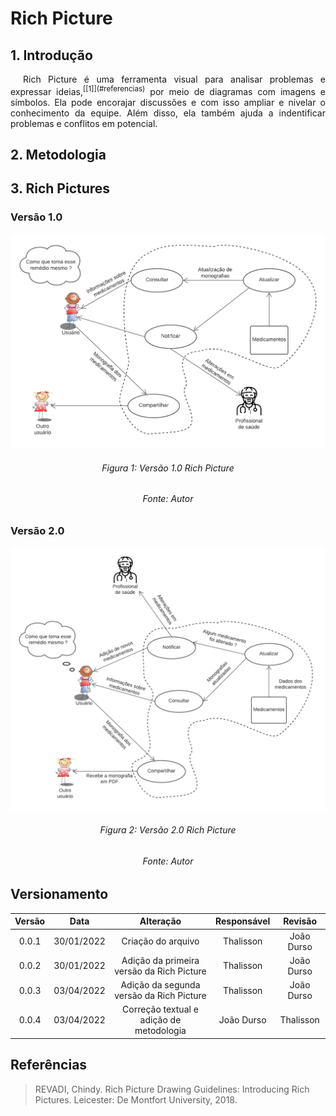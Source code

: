 # Rich Picture

## 1. Introdução

<p style="text-indent: 20px; text-align: justify">
Rich Picture é uma ferramenta visual para analisar problemas e expressar ideias,<sup>[[1]](#referencias)</sup> por meio de diagramas com imagens e símbolos. Ela pode encorajar discussões e com isso ampliar e nivelar o conhecimento da equipe. Além disso, ela também ajuda a indentificar problemas e conflitos em potencial.
</p>

## 2. Metodologia
<p style="text-indent: 20px; text-align: justify">

</p>

## 3. Rich Pictures

### Versão 1.0

![Rich Picture](../assets/rich_picturev1.png)

<h6 style="text-align:center">Figura 1: Versão 1.0 Rich Picture</h6>
<h6 style="text-align: center">Fonte: Autor</h6>

### Versão 2.0

![Rich Picture](../assets/rich_picturev2.png)

<h6 style="text-align:center">Figura 2: Versão 2.0 Rich Picture</h6>
<h6 style="text-align: center">Fonte: Autor</h6>

## Versionamento

| Versão |    Data    |                 Alteração                 | Responsável |  Revisão   |
| :----: | :--------: | :---------------------------------------: | :---------: | :--------: |
| 0.0.1  | 30/01/2022 |            Criação do arquivo             |  Thalisson  | João Durso |
| 0.0.2  | 30/01/2022 | Adição da primeira versão da Rich Picture |  Thalisson  | João Durso |
| 0.0.3  | 03/04/2022 | Adição da segunda versão da Rich Picture  |  Thalisson  | João Durso |
| 0.0.4  | 03/04/2022 | Correção textual e adição de metodologia  | João Durso  | Thalisson  |

## Referências

> REVADI, Chindy. Rich Picture Drawing Guidelines: Introducing Rich Pictures. Leicester: De Montfort University, 2018.
